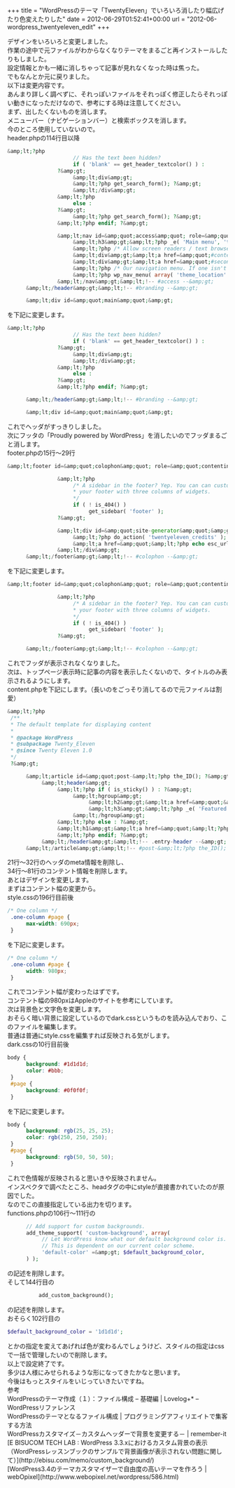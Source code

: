 +++
title = "WordPressのテーマ「TwentyEleven」でいろいろ消したり幅広げたり色変えたりした"
date = 2012-06-29T01:52:41+00:00
url = "2012-06-wordpress_twentyeleven_edit"
+++

<div>
  デザインをいろいろと変更しました。
</div>

<div>
  作業の途中で元ファイルがわからなくなりテーマをまるごと再インストールしたりもしました。
</div>

<div>
  設定情報とかも一緒に消しちゃって記事が見れなくなった時は焦った。
</div>

<div>
  でもなんとか元に戻りました。
</div>

<div>
  以下は変更内容です。
</div>

<div>
  あんまり詳しく調べずに、それっぽいファイルをそれっぽく修正したらそれっぽい動きになっただけなので、参考にする時は注意してください。
</div>

<div>
  まず、出したくないものを消します。
</div>

<div>
  メニューバー（ナビゲーションバー）と検索ボックスを消します。
</div>

<div>
  今のところ使用していないので。
</div>

<div>
  header.phpの114行目以降
</div>

```php
&amp;lt;?php
                     // Has the text been hidden?
                     if ( 'blank' == get_header_textcolor() ) :
                ?&amp;gt;
                     &amp;lt;div&amp;gt;
                     &amp;lt;?php get_search_form(); ?&amp;gt;
                     &amp;lt;/div&amp;gt;
                &amp;lt;?php
                     else :
                ?&amp;gt;
                     &amp;lt;?php get_search_form(); ?&amp;gt;
                &amp;lt;?php endif; ?&amp;gt;

                &amp;lt;nav id=&amp;quot;access&amp;quot; role=&amp;quot;navigation&amp;quot;&amp;gt;
                     &amp;lt;h3&amp;gt;&amp;lt;?php _e( 'Main menu', 'twentyeleven' ); ?&amp;gt;&amp;lt;/h3&amp;gt;
                     &amp;lt;?php /* Allow screen readers / text browsers to skip the navigation menu and get right to the good stuff. */ ?&amp;gt;
                     &amp;lt;div&amp;gt;&amp;lt;a href=&amp;quot;#content&amp;quot; title=&amp;quot;&amp;lt;?php esc_attr_e( 'Skip to primary content', 'twentyeleven' ); ?&amp;gt;&amp;quot;&amp;gt;&amp;lt;?php _e( 'Skip to primary content', 'twentyeleven' ); ?&amp;gt;&amp;lt;/a&amp;gt;&amp;lt;/div&amp;gt;
                     &amp;lt;div&amp;gt;&amp;lt;a href=&amp;quot;#secondary&amp;quot; title=&amp;quot;&amp;lt;?php esc_attr_e( 'Skip to secondary content', 'twentyeleven' ); ?&amp;gt;&amp;quot;&amp;gt;&amp;lt;?php _e( 'Skip to secondary content', 'twentyeleven' ); ?&amp;gt;&amp;lt;/a&amp;gt;&amp;lt;/div&amp;gt;
                     &amp;lt;?php /* Our navigation menu. If one isn't filled out, wp_nav_menu falls back to wp_page_menu. The menu assigned to the primary location is the one used. If one isn't assigned, the menu with the lowest ID is used. */ ?&amp;gt;
                     &amp;lt;?php wp_nav_menu( array( 'theme_location' =&amp;gt; 'primary' ) ); ?&amp;gt;
                &amp;lt;/nav&amp;gt;&amp;lt;!-- #access --&amp;gt;
      &amp;lt;/header&amp;gt;&amp;lt;!-- #branding --&amp;gt;

      &amp;lt;div id=&amp;quot;main&amp;quot;&amp;gt;
```

<div>
  を下記に変更します。
</div>

```php
&amp;lt;?php
                     // Has the text been hidden?
                     if ( 'blank' == get_header_textcolor() ) :
                ?&amp;gt;
                     &amp;lt;div&amp;gt;
                     &amp;lt;/div&amp;gt;
                &amp;lt;?php
                     else :
                ?&amp;gt;
                &amp;lt;?php endif; ?&amp;gt;

      &amp;lt;/header&amp;gt;&amp;lt;!-- #branding --&amp;gt;

      &amp;lt;div id=&amp;quot;main&amp;quot;&amp;gt;
```

<div>
  これでヘッダがすっきりしました。
</div>

<div>
  次にフッタの「Proudly powered by WordPress」を消したいのでフッダまるごと消します。
</div>

<div>
  footer.phpの15行～29行
</div>

```php
&amp;lt;footer id=&amp;quot;colophon&amp;quot; role=&amp;quot;contentinfo&amp;quot;&amp;gt;

                &amp;lt;?php
                     /* A sidebar in the footer? Yep. You can can customize
                     * your footer with three columns of widgets.
                     */
                     if ( ! is_404() )
                          get_sidebar( 'footer' );
                ?&amp;gt;

                &amp;lt;div id=&amp;quot;site-generator&amp;quot;&amp;gt;
                     &amp;lt;?php do_action( 'twentyeleven_credits' ); ?&amp;gt;
                     &amp;lt;a href=&amp;quot;&amp;lt;?php echo esc_url( __( 'http://wordpress.org/', 'twentyeleven' ) ); ?&amp;gt;&amp;quot; title=&amp;quot;&amp;lt;?php esc_attr_e( 'Semantic Personal Publishing Platform', 'twentyeleven' ); ?&amp;gt;&amp;quot; rel=&amp;quot;generator&amp;quot;&amp;gt;&amp;lt;?php printf( __( 'Proudly powered by %s', 'twentyeleven' ), 'WordPress' ); ?&amp;gt;&amp;lt;/a&amp;gt;
                &amp;lt;/div&amp;gt;
      &amp;lt;/footer&amp;gt;&amp;lt;!-- #colophon --&amp;gt;
```

<div>
  を下記に変更します。
</div>

```php
&amp;lt;footer id=&amp;quot;colophon&amp;quot; role=&amp;quot;contentinfo&amp;quot;&amp;gt;

                &amp;lt;?php
                     /* A sidebar in the footer? Yep. You can can customize
                     * your footer with three columns of widgets.
                     */
                     if ( ! is_404() )
                          get_sidebar( 'footer' );
                ?&amp;gt;

      &amp;lt;/footer&amp;gt;&amp;lt;!-- #colophon --&amp;gt;
```

<div>
  これでフッダが表示されなくなりました。
</div>

<div>
  次は、トップページ表示時に記事の内容を表示したくないので、タイトルのみ表示されるようにします。
</div>

<div>
  content.phpを下記にします。（長いのをごっそり消してるので元ファイルは割愛）
</div>

```php
&amp;lt;?php
 /**
 * The default template for displaying content
 *
 * @package WordPress
 * @subpackage Twenty_Eleven
 * @since Twenty Eleven 1.0
 */
 ?&amp;gt;

      &amp;lt;article id=&amp;quot;post-&amp;lt;?php the_ID(); ?&amp;gt;&amp;quot; &amp;lt;?php post_class(); ?&amp;gt;&amp;gt;
           &amp;lt;header&amp;gt;
                &amp;lt;?php if ( is_sticky() ) : ?&amp;gt;
                     &amp;lt;hgroup&amp;gt;
                          &amp;lt;h2&amp;gt;&amp;lt;a href=&amp;quot;&amp;lt;?php the_permalink(); ?&amp;gt;&amp;quot; title=&amp;quot;&amp;lt;?php printf( esc_attr__( 'Permalink to %s', 'twentyeleven' ), the_title_attribute( 'echo=0' ) ); ?&amp;gt;&amp;quot; rel=&amp;quot;bookmark&amp;quot;&amp;gt;&amp;lt;?php the_title(); ?&amp;gt;&amp;lt;/a&amp;gt;&amp;lt;/h2&amp;gt;
                          &amp;lt;h3&amp;gt;&amp;lt;?php _e( 'Featured', 'twentyeleven' ); ?&amp;gt;&amp;lt;/h3&amp;gt;
                     &amp;lt;/hgroup&amp;gt;
                &amp;lt;?php else : ?&amp;gt;
                &amp;lt;h1&amp;gt;&amp;lt;a href=&amp;quot;&amp;lt;?php the_permalink(); ?&amp;gt;&amp;quot; title=&amp;quot;&amp;lt;?php printf( esc_attr__( 'Permalink to %s', 'twentyeleven' ), the_title_attribute( 'echo=0' ) ); ?&amp;gt;&amp;quot; rel=&amp;quot;bookmark&amp;quot;&amp;gt;&amp;lt;?php the_title(); ?&amp;gt;&amp;lt;/a&amp;gt;&amp;lt;/h1&amp;gt;
                &amp;lt;?php endif; ?&amp;gt;
           &amp;lt;/header&amp;gt;&amp;lt;!-- .entry-header --&amp;gt;
      &amp;lt;/article&amp;gt;&amp;lt;!-- #post-&amp;lt;?php the_ID(); ?&amp;gt; --&amp;gt;
```

<div>
  21行～32行のヘッダのmeta情報を削除し、
</div>

<div>
  34行～81行のコンテント情報を削除します。
</div>

<div>
  あとはデザインを変更します。
</div>

<div>
  まずはコンテント幅の変更から。
</div>

<div>
  style.cssの196行目前後
</div>

```css
/* One column */
 .one-column #page {
      max-width: 690px;
 }
```

<div>
  を下記に変更します。
</div>

```css
/* One column */
 .one-column #page {
      width: 980px;
 }
```

<div>
  これでコンテント幅が変わったはずです。
</div>

<div>
  コンテント幅の980pxはAppleのサイトを参考にしています。
</div>

<div>
  次は背景色と文字色を変更します。
</div>

<div>
  おそらく暗い背景に設定しているのでdark.cssというものを読み込んでおり、このファイルを編集します。
</div>

<div>
  普通は普通にstyle.cssを編集すれば反映される気がします。
</div>

<div>
  dark.cssの10行目前後
</div>

```css
body {
      background: #1d1d1d;
      color: #bbb;
 }
 #page {
      background: #0f0f0f;
 }
```

<div>
  を下記に変更します。
</div>

```css
body {
      background: rgb(25, 25, 25);
      color: rgb(250, 250, 250);
 }
 #page {
      background: rgb(50, 50, 50);
 }
```

<div>
  これで色情報が反映されると思いきや反映されません。
</div>

<div>
  インスペクタで調べたところ、headタグの中にstyleが直接書かれていたのが原因でした。
</div>

<div>
  なのでこの直接指定している出力を切ります。
</div>

<div>
  functions.phpの106行～111行の
</div>

```php
      // Add support for custom backgrounds.
      add_theme_support( 'custom-background', array(
           // Let WordPress know what our default background color is.
           // This is dependent on our current color scheme.
           'default-color' =&amp;gt; $default_background_color,
      ) );
```

<div>
  の記述を削除します。
</div>

<div>
  そして144行目の
</div>

```php
          add_custom_background();
```

<div>
  の記述を削除します。
</div>

<div>
  おそらく102行目の
</div>

```php
$default_background_color = '1d1d1d';
```

<div>
  とかの指定を変えてあげれば色が変わるんでしょうけど、スタイルの指定はcssで一括で管理したいので削除します。
</div>

<div>
  以上で設定終了です。
</div>

<div>
  多少は人様にみせられるような形になってきたかなと思います。
</div>

<div>
  今後はもっとスタイルをいじっていきたいですね。
</div>

<div>
  参考
</div>

<div>
  WordPressのテーマ作成（１）：ファイル構成 &#8211; 基礎編 | Lovelog+* &#8211; WordPressリファレンス
</div>

<div>
  WordPressのテーマとなるファイル構成 | プログラミングアフィリエイトで集客する方法
</div>

<div>
  WordPressカスタマイズ－カスタムヘッダーで背景を変更する－ | remember-it
</div>

<div>
  [E BISUCOM TECH LAB : WordPress 3.3.xにおけるカスタム背景の表示 （WordPressレッスンブックのサンプルで背景画像が表示されない問題に関して）](http://ebisu.com/memo/custom_background/)
</div>

<div>
  [WordPress3.4のテーマカスタマイザーで自由度の高いテーマを作ろう | webOpixel](http://www.webopixel.net/wordpress/586.html)
</div>